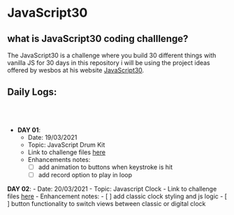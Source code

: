 # JavaScript30

## what is JavaScript30 coding challlenge?
The JavaScript30 is a challenge where you build 30 different things with vanilla JS for 30 days in this repository i will be using the project ideas offered by wesbos at his website <a href="google.com" target="_blank">JavaScript30</a>.

## Daily Logs:

<br />
<br />

- **DAY 01**:
    - Date: 19/03/2021
    - Topic: JavaScript Drum Kit
    - Link to challenge files [here](https://github.com/YassineChayrrou/JavaScript30/tree/main/01%20-%20JavaScript%20Drum%20Kit)
    - Enhancements notes:
        - [ ] add animation to buttons when keystroke is hit
        - [ ] add record option to play in loop

**DAY 02**:
    - Date: 20/03/2021
    - Topic: Javascript Clock
    - Link to challenge files [here](https://github.com/YassineChayrrou/JavaScript30/tree/main/02%20-%20CSS%20%2B%20JavaScript%20Clock)
    - Enhancement notes:
        - [ ] add classic clock styling and js logic
        - [ ] button functionality to switch views between classic or digital clock
